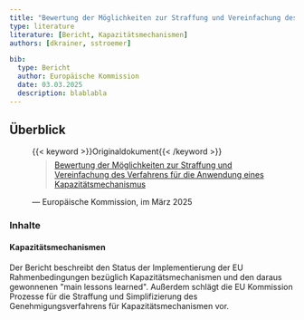 ```yaml
---
title: "Bewertung der Möglichkeiten zur Straffung und Vereinfachung des Verfahrens für die Anwendung eines Kapazitätsmechanismus"
type: literature
literature: [Bericht, Kapazitätsmechanismen]
authors: [dkrainer, sstroemer]

bib:
  type: Bericht
  author: Europäische Kommission
  date: 03.03.2025
  description: blablabla
---
```


## Überblick

<figure>
    {{< keyword >}}Originaldokument{{< /keyword >}}
    <blockquote style="margin-top: 0.5em;">
        <a href="https://eur-lex.europa.eu/legal-content/EN/TXT/?uri=CELEX:52025DC0065" target="_blank">
            Bewertung der Möglichkeiten zur Straffung und Vereinfachung des Verfahrens für die Anwendung eines Kapazitätsmechanismus
        </a>
    </blockquote>
    <figcaption>— Europäische Kommission, im März 2025</figcaption>
</figure>

### Inhalte

#### Kapazitätsmechanismen

Der Bericht beschreibt den Status der Implementierung der EU Rahmenbedingungen bezüglich Kapazitätsmechanismen und den daraus gewonnenen "main lessons learned". Außerdem schlägt die EU Kommission Prozesse für die Straffung und Simplifizierung des Genehmigungsverfahrens für Kapazitätsmechanismen vor.

<!--
## Weiterführende Links

{{< keyword >}}Blogartikel{{< /keyword >}} [TITLE](URL)
-->
